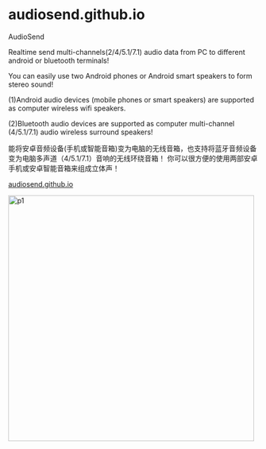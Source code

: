 # audiosend.github.io

AudioSend 

Realtime send multi-channels(2/4/5.1/7.1) audio data from PC to different android or bluetooth terminals!

You can easily use two Android phones or Android smart speakers to form stereo sound!

(1)Android audio devices (mobile phones or smart speakers) are supported as computer wireless wifi speakers.

(2)Bluetooth audio devices are supported as computer multi-channel (4/5.1/7.1) audio wireless surround speakers!


能将安卓音频设备(手机或智能音箱)变为电脑的无线音箱，也支持将蓝牙音频设备变为电脑多声道（4/5.1/7.1）音响的无线环绕音箱！
你可以很方便的使用两部安卓手机或安卓智能音箱来组成立体声！


<a href="https://audiosend.github.io//">audiosend.github.io</a>


<img width="495" alt="p1" src="https://user-images.githubusercontent.com/117324192/211969597-740609f0-e4b6-4d72-b5eb-e93b405ff92e.PNG">
